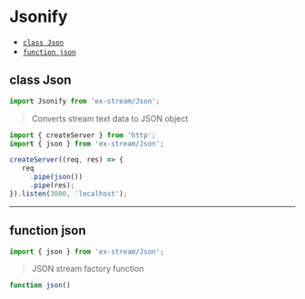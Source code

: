 # Jsonify

- [`class Json`](#class-json)
- [`function json`](#function-json)

<a id="class-json"></a><h2>class Json</h2>
``` javascript
import Jsonify from 'ex-stream/Json';
```
> Converts stream text data to JSON object



``` javascript
import { createServer } from 'http';
import { json } from 'ex-stream/Json';

createServer((req, res) => {
   req
     .pipe(json())
     .pipe(res);
}).listen(3000, 'localhost');
```



---

<a id="function-json"></a><h2>function json</h2>
``` javascript
import { json } from 'ex-stream/Json';
```
> JSON stream factory function

``` javascript
function json()
```
